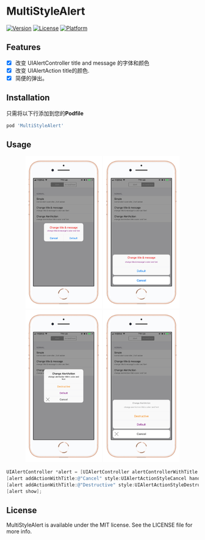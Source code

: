 # MultiStyleAlert

[![Version](https://img.shields.io/cocoapods/v/MultiStyleAlert.svg?style=flat)](https://cocoapods.org/pods/MultiStyleAlert)
[![License](https://img.shields.io/cocoapods/l/MultiStyleAlert.svg?style=flat)](https://cocoapods.org/pods/MultiStyleAlert)
[![Platform](https://img.shields.io/cocoapods/p/MultiStyleAlert.svg?style=flat)](https://cocoapods.org/pods/MultiStyleAlert)

## Features
- [x] 改变 UIAlertController title and message 的字体和颜色
- [x] 改变 UIAlertAction title的颜色.
- [x] 简便的弹出。

## Installation

只需将以下行添加到您的**Podfile**

```ruby
pod 'MultiStyleAlert'
```
## Usage
<p align = "center"> 
<img src="ScreenShot/IMG_0086.jpg" width="200" />
<img src="ScreenShot/IMG_0089.jpg" width="200" />
<img src="ScreenShot/IMG_0087.jpg" width="200" />
<img src="ScreenShot/IMG_0088.jpg" width="200" />
</p>

```objective-c
UIAlertController *alert = [UIAlertController alertControllerWithTitle:@"Change title & message" message:@"change title & message's color and font " preferredStyle:UIAlertControllerStyleAlert];
[alert addActionWithTitle:@"Cancel" style:UIAlertActionStyleCancel handler:nil];
[alert addActionWithTitle:@"Destructive" style:UIAlertActionStyleDestructive handler:nil];
[alert show];

```

## License

MultiStyleAlert is available under the MIT license. See the LICENSE file for more info.


